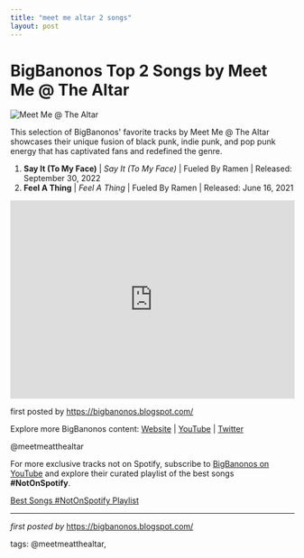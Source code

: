 ```yaml
---
title: "meet me altar 2 songs"
layout: post
---
```

<h1>BigBanonos Top 2 Songs by Meet Me @ The Altar</h1>
<img src="https://assets.exclaim.ca/image/upload/v1704478174/meet-me-at-the-altar-steve-mcgill3.jpg" alt="Meet Me @ The Altar"> <p>This selection of BigBanonos' favorite tracks by Meet Me @ The Altar showcases their unique fusion of black punk, indie punk, and pop punk energy that has captivated fans and redefined the genre.</p> <ol> <li><strong>Say It (To My Face)</strong> | <em>Say It (To My Face)</em> | Fueled By Ramen | Released: September 30, 2022</li> <li><strong>Feel A Thing</strong> | <em>Feel A Thing</em> | Fueled By Ramen | Released: June 16, 2021</li>
</ol> <div> <iframe src="https://open.spotify.com/embed/playlist/6fdLgMPzE8ZUSO3QA740c4?utm_source=generator" width="100%" height="352" frameborder="0" allow="autoplay; clipboard-write; encrypted-media; fullscreen; picture-in-picture" loading="lazy" allowfullscreen></iframe>
</div> <p>first posted by <a href="https://bigbanonos.blogspot.com/">https://bigbanonos.blogspot.com/</a></p> <div> <p>Explore more BigBanonos content: <a href="https://bigbanonos.blogspot.com/">Website</a> | <a href="https://www.youtube.com/@BigBanonos">YouTube</a> | <a href="https://x.com/bigbanonos">Twitter</a></p>
</div> <!-- Tags -->
<p>@meetmeatthealtar</p>


<!--Subscribe and Playlist Links-->
<div>
    <p>For more exclusive tracks not on Spotify, subscribe to <a href="https://www.youtube.com/@BigBanonos" target="_blank">BigBanonos on YouTube</a> and explore their curated playlist of the best songs <strong>#NotOnSpotify</strong>.</p>
    <p><a href="https://www.youtube.com/playlist?list=PLtuNtuTatqI0kFahUCbtbfenC_ET5O_tr" target="_blank">Best Songs #NotOnSpotify Playlist<br /></a></p></div>

<hr />

<p><em>first posted by</em> <a href="https://bigbanonos.blogspot.com/" rel="noopener" target="_new">https://bigbanonos.blogspot.com/</a></p>

<p>tags: @meetmeatthealtar,</p>
